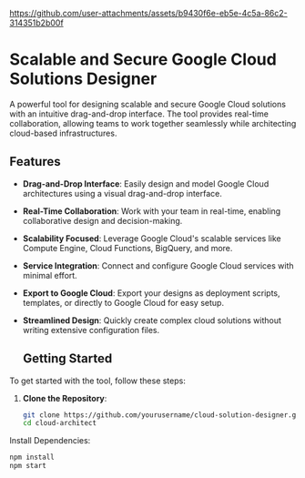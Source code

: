 https://github.com/user-attachments/assets/b9430f6e-eb5e-4c5a-86c2-314351b2b00f

# Scalable and Secure Google Cloud Solutions Designer

A powerful tool for designing scalable and secure Google Cloud solutions with an intuitive drag-and-drop interface. The tool provides real-time collaboration, allowing teams to work together seamlessly while architecting cloud-based infrastructures.

## Features

- **Drag-and-Drop Interface**: Easily design and model Google Cloud architectures using a visual drag-and-drop interface.
- **Real-Time Collaboration**: Work with your team in real-time, enabling collaborative design and decision-making.
- **Scalability Focused**: Leverage Google Cloud's scalable services like Compute Engine, Cloud Functions, BigQuery, and more.
- **Service Integration**: Connect and configure Google Cloud services with minimal effort.
- **Export to Google Cloud**: Export your designs as deployment scripts, templates, or directly to Google Cloud for easy setup.
- **Streamlined Design**: Quickly create complex cloud solutions without writing extensive configuration files.

  ## Getting Started

To get started with the tool, follow these steps:

1. **Clone the Repository**:

   ```bash
   git clone https://github.com/yourusername/cloud-solution-designer.git
   cd cloud-architect

Install Dependencies:

   ```bash
  npm install
  npm start
